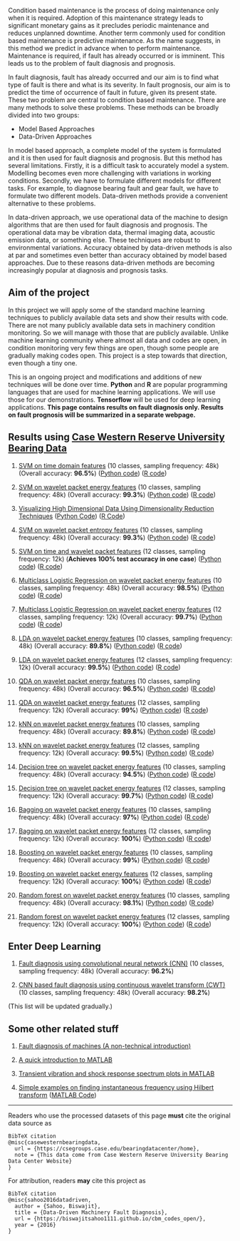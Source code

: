 Condition based maintenance is the process of doing maintenance only when it is required. Adoption of this maintenance strategy leads to significant monetary gains as it precludes periodic maintenance and reduces unplanned downtime. Another term commonly used for condition based maintenance is predictive maintenance. As the name suggests, in this method we predict in advance when to perform maintenance. Maintenance is required, if fault has already occurred or is imminent. This leads us to the problem of fault diagnosis and prognosis.

In fault diagnosis, fault has already occurred and our aim is to find what type of fault is there and what is its severity. In fault prognosis, our aim is to predict the time of occurrence of fault in future, given its present state. These two problem are central to condition based maintenance. There are many methods to solve these problems. These methods can be broadly divided into two groups:

  - Model Based Approaches
  - Data-Driven Approaches

In model based approach, a complete model of the system is formulated and it is then used for fault diagnosis and prognosis. But this method has several limitations. Firstly, it is a difficult task to accurately model a system. Modelling becomes even more challenging with variations in working conditions. Secondly, we have to formulate different models for different tasks. For example, to diagnose bearing fault and gear fault, we have to formulate two different models. Data-driven methods provide a convenient alternative to these problems.

In data-driven approach, we use operational data of the machine to design algorithms that are then used for fault diagnosis and prognosis. The operational data may be vibration data, thermal imaging data, acoustic emission data, or something else. These techniques are robust to environmental variations. Accuracy obtained by data-driven methods is also at par and sometimes even better than accuracy obtained by model based approaches. Due to these reasons data-driven methods are becoming increasingly popular at diagnosis and prognosis tasks.

## Aim of the project

In this project we will apply some of the standard machine learning techniques to publicly available data sets and show their results with code. There are not many publicly available data sets in machinery condition monitoring. So we will manage with those that are publicly available. Unlike machine learning community where almost all data and codes are open, in condition monitoring very few things are open, though some people are gradually making codes open. This project is a step towards that direction, even though a tiny one.

This is an ongoing project and modifications and additions of new techniques will be done over time. **Python** and **R** are popular programming languages that are used for machine learning applications. We will use those for our demonstrations. **Tensorflow** will be used for deep learning applications. **This page contains results on fault diagnosis only. Results on fault prognosis will be summarized in a separate webpage.**

## Results using [Case Western Reserve University Bearing Data](https://csegroups.case.edu/bearingdatacenter/pages/welcome-case-western-reserve-university-bearing-data-center-website)

1. [SVM on time domain
    features](https://github.com/biswajitsahoo1111/cbm_codes_open/blob/master/notebooks/SVM_multiclass_time_cwru_python.ipynb) (10 classes, sampling frequency: 48k) (Overall accuracy: **96.5%**) ([Python code](https://github.com/biswajitsahoo1111/cbm_codes_open/blob/master/notebooks/SVM_multiclass_time_cwru_python.ipynb)) ([R code](https://github.com/biswajitsahoo1111/cbm_codes_open/blob/master/notebooks/SVM_multiclass_time.pdf))
    
2. [SVM on wavelet packet energy features](https://github.com/biswajitsahoo1111/cbm_codes_open/blob/master/notebooks/SVM_wavelet_energy_multiclass_cwru_python.ipynb) (10 classes, sampling frequency: 48k) (Overall accuracy: **99.3%**) ([Python code](https://github.com/biswajitsahoo1111/cbm_codes_open/blob/master/notebooks/SVM_wavelet_energy_multiclass_cwru_python.ipynb)) ([R code](https://github.com/biswajitsahoo1111/cbm_codes_open/blob/master/notebooks/SVM_wavelet_energy_multiclass_cwru.pdf)) 

3. [Visualizing High Dimensional Data Using Dimensionality Reduction Techniques](https://github.com/biswajitsahoo1111/cbm_codes_open/blob/master/notebooks/Dimensionality_Reduction.ipynb) ([Python Code](https://github.com/biswajitsahoo1111/cbm_codes_open/blob/master/notebooks/Dimensionality_Reduction.ipynb)) ([R Code](https://github.com/biswajitsahoo1111/cbm_codes_open/blob/master/notebooks/dimensionality_reduction_projection.pdf))

4. [SVM on wavelet packet entropy features](https://github.com/biswajitsahoo1111/cbm_codes_open/blob/master/notebooks/SVM_wavelet_entropy_multiclass_cwru_python.ipynb) (10 classes, sampling frequency: 48k) (Overall accuracy: **99.3%**) ([Python code](https://github.com/biswajitsahoo1111/cbm_codes_open/blob/master/notebooks/SVM_wavelet_entropy_multiclass_cwru_python.ipynb)) ([R code](https://github.com/biswajitsahoo1111/cbm_codes_open/blob/master/notebooks/SVM_wavelet_entropy_multiclass_cwru.pdf)) 

5. [SVM on time and wavelet packet features](https://github.com/biswajitsahoo1111/cbm_codes_open/blob/master/notebooks/svm_12k_cwru_python.ipynb) (12 classes, sampling frequency: 12k) (**Achieves 100% test accuracy in one case**) ([Python code](https://github.com/biswajitsahoo1111/cbm_codes_open/blob/master/notebooks/svm_12k_cwru_python.ipynb)) ([R code](https://github.com/biswajitsahoo1111/cbm_codes_open/blob/master/notebooks/svm_12k_cwru.pdf)) 
  
6. [Multiclass Logistic Regression on wavelet packet energy features](https://github.com/biswajitsahoo1111/cbm_codes_open/blob/master/notebooks/multiclass_logistic_regression_python.ipynb) (10 classes, sampling frequency: 48k) (Overall accuracy: **98.5%**) ([Python code](https://github.com/biswajitsahoo1111/cbm_codes_open/blob/master/notebooks/multiclass_logistic_regression_python.ipynb)) ([R code](https://github.com/biswajitsahoo1111/cbm_codes_open/blob/master/notebooks/multiclass_logistic_regression.pdf))
  
7. [Multiclass Logistic Regression on wavelet packet energy features](https://github.com/biswajitsahoo1111/cbm_codes_open/blob/master/notebooks/multiclass_logistic_regression_12k_python.ipynb) (12 classes, sampling frequency: 12k) (Overall accuracy: **99.7%**) ([Python code](https://github.com/biswajitsahoo1111/cbm_codes_open/blob/master/notebooks/multiclass_logistic_regression_12k_python.ipynb)) ([R code](https://github.com/biswajitsahoo1111/cbm_codes_open/blob/master/notebooks/multiclass_logistic_regression_12k.pdf)) 
  
8. [LDA on wavelet packet energy features](https://github.com/biswajitsahoo1111/cbm_codes_open/blob/master/notebooks/LDA_48k_python.ipynb) (10 classes, sampling frequency: 48k) (Overall accuracy: **89.8%**) ([Python code](https://github.com/biswajitsahoo1111/cbm_codes_open/blob/master/notebooks/LDA_48k_python.ipynb)) ([R code](https://github.com/biswajitsahoo1111/cbm_codes_open/blob/master/notebooks/LDA_48k.pdf)) 
  
9. [LDA on wavelet packet energy features](https://github.com/biswajitsahoo1111/cbm_codes_open/blob/master/notebooks/LDA_12k_python.ipynb) (12 classes, sampling frequency: 12k) (Overall accuracy: **99.5%**) ([Python code](https://github.com/biswajitsahoo1111/cbm_codes_open/blob/master/notebooks/LDA_12k_python.ipynb)) ([R code](https://github.com/biswajitsahoo1111/cbm_codes_open/blob/master/notebooks/LDA_12k.pdf)) 
  
10. [QDA on wavelet packet energy features](https://github.com/biswajitsahoo1111/cbm_codes_open/blob/master/notebooks/QDA_48k_python.ipynb) (10 classes, sampling frequency: 48k) (Overall accuracy: **96.5%**) ([Python code](https://github.com/biswajitsahoo1111/cbm_codes_open/blob/master/notebooks/QDA_48k_python.ipynb)) ([R code](https://github.com/biswajitsahoo1111/cbm_codes_open/blob/master/notebooks/QDA_48k.pdf)) 
  
11. [QDA on wavelet packet energy features](https://github.com/biswajitsahoo1111/cbm_codes_open/blob/master/notebooks/QDA_12k_python.ipynb) (12 classes, sampling frequency: 12k) (Overall accuracy: **99%**) ([Python code](https://github.com/biswajitsahoo1111/cbm_codes_open/blob/master/notebooks/QDA_12k_python.ipynb)) ([R code](https://github.com/biswajitsahoo1111/cbm_codes_open/blob/master/notebooks/QDA_12k.pdf)) 
  
12. [kNN on wavelet packet energy features](https://github.com/biswajitsahoo1111/cbm_codes_open/blob/master/notebooks/kNN_48k_python.ipynb) (10 classes, sampling frequency: 48k) (Overall accuracy: **89.8%**) ([Python code](https://github.com/biswajitsahoo1111/cbm_codes_open/blob/master/notebooks/kNN_48k_python.ipynb)) ([R code](https://github.com/biswajitsahoo1111/cbm_codes_open/blob/master/notebooks/kNN_48k.pdf)) 
  
13. [kNN on wavelet packet energy features](https://github.com/biswajitsahoo1111/cbm_codes_open/blob/master/notebooks/kNN_12k_python.ipynb) (12 classes, sampling frequency: 12k) (Overall accuracy: **99.5%**) ([Python code](https://github.com/biswajitsahoo1111/cbm_codes_open/blob/master/notebooks/kNN_12k_python.ipynb)) ([R code](https://github.com/biswajitsahoo1111/cbm_codes_open/blob/master/notebooks/kNN_12k.pdf)) 
  
14. [Decision tree on wavelet packet energy features](https://github.com/biswajitsahoo1111/cbm_codes_open/blob/master/notebooks/decision_tree_48k_python.ipynb) (10 classes, sampling frequency: 48k) (Overall accuracy: **94.5%**) ([Python code](https://github.com/biswajitsahoo1111/cbm_codes_open/blob/master/notebooks/decision_tree_48k_python.ipynb)) ([R code](https://github.com/biswajitsahoo1111/cbm_codes_open/blob/master/notebooks/decision_tree_48k.pdf)) 
  
15. [Decision tree on wavelet packet energy features](https://github.com/biswajitsahoo1111/cbm_codes_open/blob/master/notebooks/decision_tree_12k_python.ipynb) (12 classes, sampling frequency: 12k) (Overall accuracy: **99.7%**) ([Python code](https://github.com/biswajitsahoo1111/cbm_codes_open/blob/master/notebooks/decision_tree_12k_python.ipynb)) ([R code](https://github.com/biswajitsahoo1111/cbm_codes_open/blob/master/notebooks/decision_tree_12k.pdf)) 
  
16. [Bagging on wavelet packet energy features](https://github.com/biswajitsahoo1111/cbm_codes_open/blob/master/notebooks/bagging_48k_python.ipynb) (10 classes, sampling frequency: 48k) (Overall accuracy: **97%**) ([Python code](https://github.com/biswajitsahoo1111/cbm_codes_open/blob/master/notebooks/bagging_48k_python.ipynb)) ([R code](https://github.com/biswajitsahoo1111/cbm_codes_open/blob/master/notebooks/bagging_48k.pdf)) 
  
17. [Bagging on wavelet packet energy features](https://github.com/biswajitsahoo1111/cbm_codes_open/blob/master/notebooks/bagging_12k_python.ipynb) (12 classes, sampling frequency: 12k) (Overall accuracy: **100%**) ([Python code](https://github.com/biswajitsahoo1111/cbm_codes_open/blob/master/notebooks/bagging_12k_python.ipynb)) ([R code](https://github.com/biswajitsahoo1111/cbm_codes_open/blob/master/notebooks/bagging_12k.pdf)) 
  
18. [Boosting on wavelet packet energy features](https://github.com/biswajitsahoo1111/cbm_codes_open/blob/master/notebooks/boosting_48k_python.ipynb) (10 classes, sampling frequency: 48k) (Overall accuracy: **99%**) ([Python code](https://github.com/biswajitsahoo1111/cbm_codes_open/blob/master/notebooks/boosting_48k_python.ipynb)) ([R code](https://github.com/biswajitsahoo1111/cbm_codes_open/blob/master/notebooks/boosting_48k.pdf)) 
  
19. [Boosting on wavelet packet energy features](https://github.com/biswajitsahoo1111/cbm_codes_open/blob/master/notebooks/boosting_12k_python.ipynb) (12 classes, sampling frequency: 12k) (Overall accuracy: **100%**) ([Python code](https://github.com/biswajitsahoo1111/cbm_codes_open/blob/master/notebooks/boosting_12k_python.ipynb)) ([R code](https://github.com/biswajitsahoo1111/cbm_codes_open/blob/master/notebooks/boosting_12k.pdf)) 
  
20. [Random forest on wavelet packet energy features](https://github.com/biswajitsahoo1111/cbm_codes_open/blob/master/notebooks/random_forest_48k_python.ipynb) (10 classes, sampling frequency: 48k) (Overall accuracy: **98.1%**) ([Python code](https://github.com/biswajitsahoo1111/cbm_codes_open/blob/master/notebooks/random_forest_48k_python.ipynb)) ([R code](https://github.com/biswajitsahoo1111/cbm_codes_open/blob/master/notebooks/random_forest_48k.pdf)) 
  
21. [Random forest on wavelet packet energy features](https://github.com/biswajitsahoo1111/cbm_codes_open/blob/master/notebooks/random_forest_12k_python.ipynb) (12 classes, sampling frequency: 12k) (Overall accuracy: **100%**) ([Python code](https://github.com/biswajitsahoo1111/cbm_codes_open/blob/master/notebooks/random_forest_12k_python.ipynb)) ([R code](https://github.com/biswajitsahoo1111/cbm_codes_open/blob/master/notebooks/random_forest_12k.pdf)) 
  
## Enter Deep Learning

1. [Fault diagnosis using convolutional neural network (CNN)](https://github.com/biswajitsahoo1111/cbm_codes_open/blob/master/notebooks/Deep_Learning_CWRU_Blog.ipynb) (10 classes, sampling frequency: 48k) (Overall accuracy: **96.2%**)
  
2. [CNN based fault diagnosis using continuous wavelet transform (CWT)](https://github.com/biswajitsahoo1111/cbm_codes_open/blob/master/notebooks/CWRU_CNN_Wavelet_Git_Final.ipynb) (10 classes, sampling frequency: 48k) (Overall accuracy: **98.2%**)
  

(This list will be updated gradually.)

## Some other related stuff

1. [Fault diagnosis of machines (A non-technical introduction)](https://www.awsar-dst.in/assets/winner_article_2018/30_PhD.pdf)

2. [A quick introduction to MATLAB](https://github.com/biswajitsahoo1111/cbm_codes_open/blob/master/notebooks/matlab_intro.pdf)

3. [Transient vibration and shock response spectrum plots in MATLAB](https://github.com/biswajitsahoo1111/cbm_codes_open/blob/master/notebooks/transient_vibration_and_SRS_plots.pdf)

4. [Simple examples on finding instantaneous frequency using Hilbert transform](https://github.com/biswajitsahoo1111/cbm_codes_open/blob/master/notebooks/hilbert_inst_freq_modulation.pdf) ([MATLAB Code](https://github.com/biswajitsahoo1111/cbm_codes_open/blob/master/notebooks/hilbert_inst_freq_modulation.pdf))

------------------------------
Readers who use the processed datasets of this page **must** cite the original data source as

```
BibTeX citation
@misc{casewesternbearingdata,
  url = {https://csegroups.case.edu/bearingdatacenter/home},
  note = {This data come from Case Western Reserve University Bearing Data Center Website}
}
```
For attribution, readers **may** cite this project as
```
BibTeX citation
@misc{sahoo2016datadriven,
  author = {Sahoo, Biswajit},
  title = {Data-Driven Machinery Fault Diagnosis},
  url = {https://biswajitsahoo1111.github.io/cbm_codes_open/},
  year = {2016}
}
```
